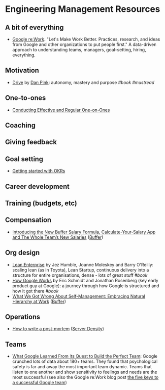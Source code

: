 Engineering Management Resources
================================

A bit of everything
-------------------

- [Google re:Work](https://rework.withgoogle.com/). "Let's Make Work Better. Practices, research, and ideas from Google and other organizations to put people first." A data-driven approach to understanding teams, managers, goal-setting, hiring, everything.

Motivation
----------

- [Drive](http://www.danpink.com/books/drive/) by [Dan
  Pink](http://www.danpink.com/): autonomy, mastery and purpose _#book_
  _#mustread_

One-to-ones
-----------

- [Conducting Effective and Regular
  One-on-Ones](https://moz.com/blog/conducting-effective-and-regular-oneonones)

Coaching
--------

Giving feedback
---------------

Goal setting
------------

- [Getting started with OKRs](https://www.betterworks.com/okr/)

Career development
------------------

Training (budgets, etc)
-----------------------

Compensation
------------

- [Introducing the New Buffer Salary Formula, Calculate-Your-Salary App and The
  Whole Team’s New Salaries](https://open.buffer.com/transparent-salaries/)
  ([Buffer](https://buffer.com/))

Org design
----------

- [Lean Enterprise](http://shop.oreilly.com/product/0636920030355.do) by Jez Humble, Joanne Moleskey and Barry O'Reilly: scaling lean (as in Toyota), Lean Startup, continuous delivery into a structure for entire organisations, dense - lots of great stuff _#book_
- [How Google Works](http://www.howgoogleworks.net/) by Eric Schmidt and Jonathan
  Rosenberg (key early product guy at Google): a journey through how
  Google is structured and how it got there _#book_
- [What We Got Wrong About Self-Management: Embracing Natural Hierarchy at
  Work](https://open.buffer.com/self-management-hierarchy/)
  ([Buffer](https://buffer.com/))

Operations
----------

- [How to write a
  post-mortem](https://blog.serverdensity.com/how-to-write-a-postmortem/)
  ([Server Density](https://serverdensity.com/))

Teams
-----

- [What Google Learned From Its Quest to Build the Perfect Team](http://www.nytimes.com/2016/02/28/magazine/what-google-learned-from-its-quest-to-build-the-perfect-team.html): Google crunched lots of data about 180+ teams. They found that psychological safety is far and away the most important team dynamic. Teams that listen to one another and show sensitivity to feelings and needs are the most successful (see also the Google re:Work blog post [the five keys to a successful Google team](https://rework.withgoogle.com/blog/five-keys-to-a-successful-google-team/))
